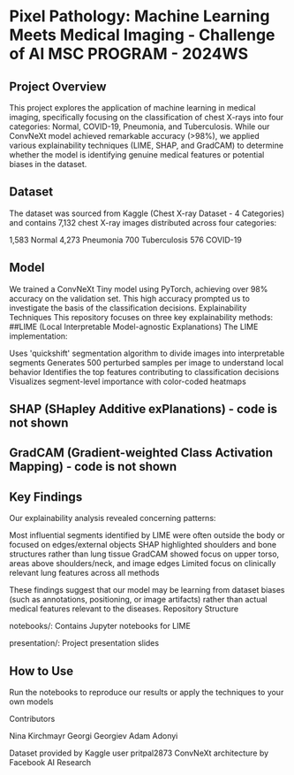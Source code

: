 # Pixel Pathology: Machine Learning Meets Medical Imaging - Challenge of AI MSC PROGRAM - 2024WS
## Project Overview
This project explores the application of machine learning in medical imaging, specifically focusing on the classification of chest X-rays into four categories: Normal, COVID-19, Pneumonia, and Tuberculosis. While our ConvNeXt model achieved remarkable accuracy (>98%), we applied various explainability techniques (LIME, SHAP, and GradCAM) to determine whether the model is identifying genuine medical features or potential biases in the dataset.
## Dataset
The dataset was sourced from Kaggle (Chest X-ray Dataset - 4 Categories) and contains 7,132 chest X-ray images distributed across four categories:

1,583 Normal
4,273 Pneumonia
700 Tuberculosis
576 COVID-19

## Model
We trained a ConvNeXt Tiny model using PyTorch, achieving over 98% accuracy on the validation set. This high accuracy prompted us to investigate the basis of the classification decisions.
Explainability Techniques
This repository focuses on three key explainability methods:
##LIME (Local Interpretable Model-agnostic Explanations)
The LIME implementation:

Uses 'quickshift' segmentation algorithm to divide images into interpretable segments
Generates 500 perturbed samples per image to understand local behavior
Identifies the top features contributing to classification decisions
Visualizes segment-level importance with color-coded heatmaps

## SHAP (SHapley Additive exPlanations) - code is not shown

## GradCAM (Gradient-weighted Class Activation Mapping) - code is not shown

## Key Findings
Our explainability analysis revealed concerning patterns:

Most influential segments identified by LIME were often outside the body or focused on edges/external objects
SHAP highlighted shoulders and bone structures rather than lung tissue
GradCAM showed focus on upper torso, areas above shoulders/neck, and image edges
Limited focus on clinically relevant lung features across all methods

These findings suggest that our model may be learning from dataset biases (such as annotations, positioning, or image artifacts) rather than actual medical features relevant to the diseases.
Repository Structure

notebooks/: Contains Jupyter notebooks for LIME

presentation/: Project presentation slides

## How to Use

Run the notebooks to reproduce our results or apply the techniques to your own models


Contributors

Nina Kirchmayr
Georgi Georgiev
Adam Adonyi



Dataset provided by Kaggle user pritpal2873
ConvNeXt architecture by Facebook AI Research
